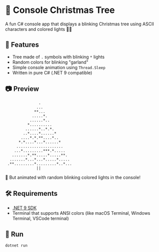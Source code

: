 # 🎄 Console Christmas Tree

A fun C# console app that displays a blinking Christmas tree using ASCII characters and colored lights 🎅✨

## 🌟 Features

- Tree made of `.` symbols with blinking `*` lights
- Random colors for blinking "garland"
- Simple console animation using `Thread.Sleep`
- Written in pure C# (.NET 9 compatible)

## 📷 Preview

```
               .
              ...
             **...
            .....*.
           ......*..
          *..........
         ......*..*.*.
        ..*....*......*
       ....*.*.**....*..
      *.*....*...*......*
     .....................
    ...*.........***.*.....
   .......*.**.....*.....**.
  .......*...*...*.....*.....
 .**.........*.........*..*...
              ||

```


🎄 But animated with random blinking colored lights in the console!

## 🛠 Requirements

- [.NET 9 SDK](https://dotnet.microsoft.com/en-us/download/dotnet/9.0)
- Terminal that supports ANSI colors (like macOS Terminal, Windows Terminal, VSCode terminal)

## 🚀 Run

```bash
dotnet run
```